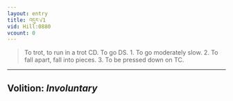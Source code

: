 ```yaml
---
layout: entry
title: འདུར་√1
vid: Hill:0880
vcount: 0
---
```

> To trot, to run in a trot CD\. To go DS\. 1\. To go moderately slow\. 2\. To fall apart, fall into pieces\. 3\. To be pressed down on TC\.

---
Volition: _Involuntary_
---

